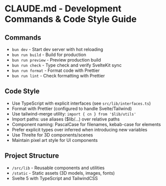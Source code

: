 # CLAUDE.md - Development Commands & Code Style Guide

## Commands
- `bun dev` - Start dev server with hot reloading
- `bun run build` - Build for production
- `bun run preview` - Preview production build
- `bun run check` - Type check and verify SvelteKit sync
- `bun run format` - Format code with Prettier
- `bun run lint` - Check formatting with Prettier

## Code Style
- Use TypeScript with explicit interfaces (see `src/lib/interfaces.ts`)
- Format with Prettier (configured to handle Svelte/Tailwind)
- Use tailwind-merge utility: `import { cn } from '$lib/utils'`
- Import paths: use aliases ($lib/...) over relative paths
- Component naming: PascalCase for filenames, kebab-case for elements
- Prefer explicit types over inferred when introducing new variables
- Use Threlte for 3D components/scenes
- Maintain pixel art style for UI components

## Project Structure
- `/src/lib` - Reusable components and utilities
- `/static` - Static assets (3D models, images, fonts)
- Svelte 5 with TypeScript and TailwindCSS